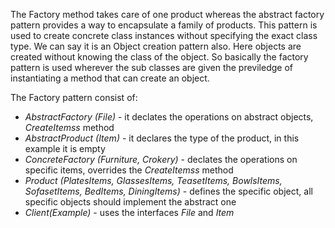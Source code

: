 ﻿The Factory method takes care of one product whereas the abstract factory pattern provides a way to encapsulate a family of products. This pattern is used to create concrete class instances without specifying the exact class type. We can say it is an Object creation pattern also. Here objects are created without knowing the class of the object. So basically the factory pattern is used wherever the sub classes are given the previledge of instantiating a method that can create an object.

The Factory pattern consist of:
- *AbstractFactory (File)* - it declates the operations on abstract objects, _CreateItemss_ method
- *AbstractProduct (Item)* - it declares the type of the product, in this example it is empty
- *ConcreteFactory (Furniture, Crokery)* - declates the operations on specific items, overrides the  _CreateItemss_ method
- *Product (PlatesItems, GlassesItems, TeasetItems, BowlsItems, SofasetItems, BedItems, DiningItems)* - defines the specific object, all specific objects should implement the abstract one
- *Client(Example)* - uses the interfaces _File_ and _Item_
